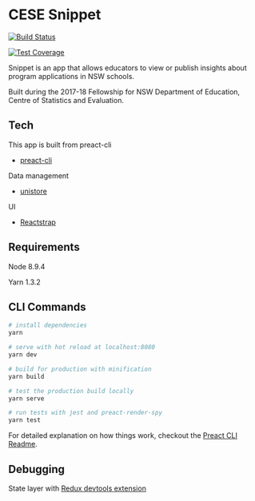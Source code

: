 # CESE Snippet

[![Build Status](https://travis-ci.org/CodeforAustralia/cese-snippet.svg?branch=master&)](https://travis-ci.org/CodeforAustralia/cese-snippet)

[![Test Coverage](https://api.codeclimate.com/v1/badges/2092e91a51aa5a067495/test_coverage)](https://codeclimate.com/github/CodeforAustralia/cese-snippet/test_coverage)


Snippet is an app that allows educators to view or publish insights about program applications in NSW schools.

Built during the 2017-18 Fellowship for NSW Department of Education, Centre of Statistics and Evaluation.


## Tech  

This app is built from preact-cli
- [preact-cli](https://github.com/developit/preact-cli)

Data management 
- [unistore](https://github.com/developit/unistore)

UI
- [Reactstrap](https://reactstrap.github.io/)


## Requirements

Node 8.9.4

Yarn 1.3.2


## CLI Commands

``` bash
# install dependencies
yarn

# serve with hot reload at localhost:8080
yarn dev

# build for production with minification
yarn build

# test the production build locally
yarn serve

# run tests with jest and preact-render-spy 
yarn test
```

For detailed explanation on how things work, checkout the [Preact CLI Readme](https://github.com/developit/preact-cli/blob/master/README.md).


## Debugging

State layer with [Redux devtools extension](https://chrome.google.com/webstore/detail/redux-devtools/lmhkpmbekcpmknklioeibfkpmmfibljd) 
